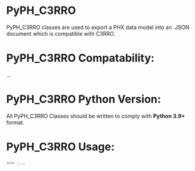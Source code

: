 # PyPH_C3RRO
PyPH_C3RRO classes are used to export a PHX data model into an .JSON document which is compatible with C3RRO. 


# PyPH_C3RRO Compatability:
...

# PyPH_C3RRO Python Version:
All PyPH_C3RRO Classes should be written to comply with **Python 3.9+** format.

# PyPH_C3RRO Usage:
```python
>>> ...
```